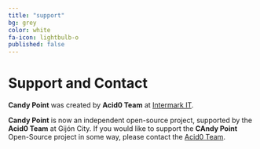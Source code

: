 ```yaml
---
title: "support"
bg: grey
color: white
fa-icon: lightbulb-o
published: false
---
```


# Support and Contact

**Candy Point** was created by **Acid0 Team** at [Intermark IT](https://www.intermarkit.es/).  

**Candy Point** is now an independent open-source project, supported by the **Acid0 Team** at Gijón City. If you would like to support the **CAndy Point** Open-Source project in some way, please contact the [Acid0 Team](mailto:acid0@intermarkit.es).  


